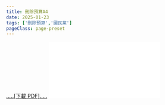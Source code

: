 ```yaml
---
title: 刪除預算A4
date: 2025-01-23
tags: ['刪除預算','國民黨']
pageClass: page-preset
---
```

<!-- <ImageModal thumbnailSrc="/image/budget-1.jpg" fullSrc="/image/budget-1.jpg" alt="連署相關事項"/> -->


<a href="/image/罷免傳單A4.pdf" download>.....[下載 PDF].....</a>
<embed src="/image/罷免傳單A4.pdf" class="embed-pdf"></embed>

